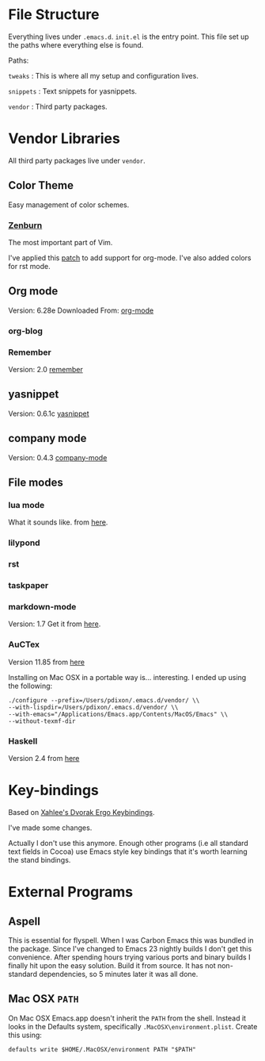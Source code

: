 # File Structure
Everything lives under `.emacs.d`. `init.el` is the entry point. This
file set up the paths where everything else is found.

Paths:

`tweaks`
:  This is where all my setup and configuration lives.

`snippets`
:  Text snippets for yasnippets.

`vendor`
:  Third party packages.


# Vendor Libraries
All third party packages live under `vendor`.

## Color Theme
Easy management of color schemes.

### [Zenburn](http://www.brockman.se/software/zenburn/)
The most important part of Vim.

I've applied this
[patch](http://sysphere.org/~anrxc/local/scr/sources/color-theme-zenburn-orgmode.patch)
to add support for org-mode. I've also added colors for rst mode.

## Org mode
Version: 6.28e
Downloaded From:
[org-mode](http://orgmode.org/index.html#sec-3)

### org-blog

### Remember
Version: 2.0
[remember](https://gna.org/p/remember-el)

## yasnippet
Version: 0.6.1c
[yasnippet](http://code.google.com/p/yasnippet/)

## company mode
Version: 0.4.3
[company-mode](http://nschum.de/src/emacs/company-mode/)

## File modes

### lua mode
What it sounds like.
from [here](http://luaforge.net/projects/lua-mode/).

### lilypond

### rst

### taskpaper

### markdown-mode
Version: 1.7
Get it from [here](http://jblevins.org/projects/markdown-mode/).

### AuCTex
Version 11.85 from [here](http://www.gnu.org/software/auctex/)

Installing on Mac OSX in a portable way is... interesting.
I ended up using the following:

    ./configure --prefix=/Users/pdixon/.emacs.d/vendor/ \\
    --with-lispdir=/Users/pdixon/.emacs.d/vendor/ \\
    --with-emacs="/Applications/Emacs.app/Contents/MacOS/Emacs" \\
    --without-texmf-dir

### Haskell
Version 2.4 from [here](http://www.iro.umontreal.ca/~monnier/elisp/#haskell-mode)

# Key-bindings

Based on [Xahlee's Dvorak Ergo
Keybindings](http://xahlee.org/emacs/ergonomic_emacs_keybinding.html).

I've made some changes.

Actually I don't use this anymore. Enough other programs (i.e all
standard text fields in Cocoa) use Emacs style key bindings that it's
worth learning the stand bindings.

# External Programs
## Aspell
This is essential for flyspell. When I was Carbon Emacs this was
bundled in the package. Since I've changed to Emacs 23 nightly builds
I don't get this convenience. After spending hours trying various
ports and binary builds I finally hit upon the easy solution. Build it
from source. It has not non-standard dependencies, so 5 minutes later
it was all done.

## Mac OSX `PATH`
On Mac OSX Emacs.app doesn't inherit the `PATH` from the shell.
Instead it looks in the Defaults system, specifically
`.MacOSX\environment.plist`. Create this using:

    defaults write $HOME/.MacOSX/environment PATH "$PATH"
    
